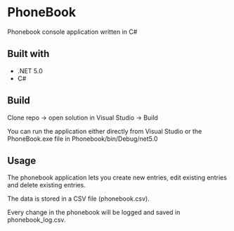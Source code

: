 # PhoneBook
Phonebook console application written in C#

## Built with
- .NET 5.0
- C#

## Build
Clone repo -> open solution in Visual Studio -> Build

You can run the application either directly from Visual Studio or the PhoneBook.exe file in Phonebook/bin/Debug/net5.0 

## Usage
The phonebook application lets you create new entries, edit existing entries and delete existing entries. 

The data is stored in a CSV file (phonebook.csv).

Every change in the phonebook will be logged and saved in phonebook_log.csv.
